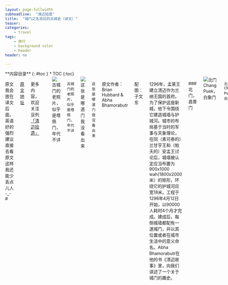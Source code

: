 ```yaml
---
layout: page-fullwidth
subheadline:  "清迈拾遗"
title:  "城门之名背后的古城史（译文）"
teaser: 
categories:
    - travel
tags:
    - 旅行
    - background color
    - header
header: no

---
```

<div class="row">
<div class="medium-4 medium-push-8 columns" markdown="1">
<div class="panel radius" markdown="1">
**内容目录**
{: #toc }
*  TOC
{:toc}
</div>
</div><!-- /.medium-4.columns -->


<div class="medium-8 medium-pull-4 columns" markdown="1">


原文我会放在译文后面，英语好的强烈建议直接去看原文
这样我还能少丢点儿人  -_-#

[原文地址](http://www.chiangmaitouristguide.com/07-2008/feature1.html)

更多内容，欢迎关注豆列
[「清迈拾遗」](http://www.douban.com/people/gaobiedeying/doulists/all)

---

<img src="{{ site.url}}/images/gate-name/gate-name (10).jpg" alt="古城门的老照片，似乎是塔佩门，年代不详">

`古城门的老照片，似乎是塔佩门，年代不详`

<img src="{{ site.url}}/images/gate-name/gate-name (11).jpg" alt="这张是哪道门我没看出来">

`这张是哪道门我没看出来`

原文作者：Brian Hubbard &amp;  Abha Bhamorabutr

配图：子文东

1296年，孟莱王建立清迈作为兰纳王国的首府。为了保护这座新城，他下令围绕它建造城墙与护城河。城市的布局基于当时的军事与天象理论，在同（素可泰的）兰甘亨王和（帕夭的）安孟王讨论后，城墙被认定应当布置为900x1000 wah(1800x2000米）的矩形，环绕它的护城河应宽18米。工程于1296年4月12日开始，以90000人耗时4个月才完成。建成后，每侧城墙都配有一道城门，并以其位置或者在城市生活中的意义命名。Abha Bhamorabutr在他的书《清迈故事》里，向我们讲述了一个关于城门的趣史。

###北门，昌普门

<img src="{{ site.url}}/images/gate-name/gate-name (1).jpg" alt="北门Chang Puek，白象门">

`北门Chang Puek，白象门`

北门曾被称为"Hua Vieng" 门，意为进入城市的第一道门。在泰语中，"Hua"为头，"Vieng"在泰北地区指进行防御处。公元1400年左右，这一名字被改为"Chang Puek"，即"白象门"。是清迈历史上的两次事件促成了这次更名。第一件事发生于1386年，清迈的第八位统治者，也就是将佛法由锡兰引入兰纳地区的根纳王，收到了来自于哈里奔猜王国高僧 Phra Maha Sumana Thera[^1]所赠的佛骨。国王想找一处神圣的地方来收藏它们。为选定最吉利的地点，他将佛骨放在一匹白象背上的象轿中，并将它放生。跟随这匹白象，国王与高僧走出了Hua Vieng门又徒步爬上素贴山，直到它止步于山上某处。此处后来便成为了今天素贴山双龙寺的所在地。

<img src="{{ site.url}}/images/gate-name/gate-name (2).jpg" alt="双白象雕塑之一，沿着Chang Puek路走大约500米可见">

`双白象雕塑之一，沿着Chang Puek路走大约500米可见`

第二件事发生于大约15年后。 根纳王之子Saen Muang Ma王带领他的军队离开清迈远征素可泰，去讨伐素可泰国王。当他们抵达素可泰城郊时，决定休息一夜，在第二天早晨再发动进攻。然而，当他们在城外扎营，准备明早攻城时，遭到了素可泰军的重创。对疲惫的清迈军而言，这场先发制人的袭击完全在预料之外，以至他们很快就筋疲力竭，溃不成军。Saen Muang Ma王靠着两位忠仆Obb和Yeraka的勇敢与毅力，才带着仅剩的一条命从这场惨败中逃走。在带着国王逃出营地后，由于路途艰险，他们便轮流背负着他直到250公里之遥的清迈。安全的返回让国王非常感激，他以财物重赏他的仆人，并以"Khun Chang Sai（左象）"与"Khun Chang Kava（右象）"为名赐予他们贵族身份。因为左右象均住在Chieng Chom，此地随后建起了"白色双象"以示荣耀。双象起初曾放置在通往"Hua Vieng"门的路两侧，自那时起，城门的名字就改成了"白象门"。

###南门之一，清迈门

<img src="{{ site.url}}/images/gate-name/gate-name (3).jpg" alt="南门之一，清迈门">

`南门之一，清迈门`

南门曾被称为"Tai Vieng Gate"，意为最后一道城门。作为Abha Bhamorabutr 城史中的遗漏问题，他并没有解释从何时起因为何事，南门的名字改成了今天的"清迈门"。

###东门，塔佩门

<img src="{{ site.url}}/images/gate-name/gate-name (4).jpg" alt="东门，游客集散中心，塔佩门">

`东门，游客集散中心，塔佩门`

 东门曾因为附近的村庄，被称为"Chiang Ruak"门，后来又更名为"内Tha Pae"门。19世纪末，在Wat San Fang寺附近，城外东堤处的"外Tha Pae"门被拆除后，东门的名字便被简称为"Tha Pae"门了。"Tha"在泰语中意为"港"，"Pae"意为水上住宅。将这两个词合在一起，"Tha Pae"是指一座停满水上住宅的港口。该港口当年就在美萍河上如今的Nawarat桥附近。水上住宅曾经是从事是河上贸易者们的交易场所和家。

###西门，松达门

<img src="{{ site.url}}/images/gate-name/gate-name (5).jpg" alt="西门Suan Dok，门外对面是图书馆哦">

`西门Suan Dok，门外对面是图书馆哦`

西门一直被称为"Suan Dok Gate"。"Suan"意为花园或公园，"Dok"是"Dok Mai"的简称，泰语花之意。离此门不远，就在城墙外边，曾有一座皇家花园，满是芬芳缤纷的鲜花以及水质清澈的池塘。国王和兰纳王国的权贵会与他们的亲人带着皇室随从去那里休息娱乐，有时在池中沐浴。

1371年，根纳王献出了花园的一部分给高僧Phra Maha Sumana用做佛殿，后来Wat Suan Dok寺就建在这里。

###南门之二，松朋门

<img src="{{ site.url}}/images/gate-name/gate-name (6).jpg" alt="南门之二，血腥的Suan Prung">

`南门之二，血腥的Suan Prung`

在孟莱王筑就围绕清迈的城墙与城门大约100年后，Saen Muang Ma王增加了第五道门。他的妻子Phra Rajathevee并不希望住在城内，所以她在城西南角外的Suan Ra区造了一座宫殿。Phra Rajathevee曾经几乎每天通过这道"Suan Ra"门去监督柴迪隆寺佛塔的建造。随后历史变迁，由于正对这道门的区域用途改变，城门的名字便从"Suan Ra"改为它今天的名字"Suan Prung"。Abha Bhamorabutr 解释说，泰语中"Suan"有双重含义。作为名词是花园或公园，用做动词时则指对抗的动作。例如以手持矛插入他人体内。

"Prung"源自"Pung"一词，在泰北意为肚子或腹部。在清迈历史的这段时期，"Suan Prung门"曾是忤逆者被处决之地，处决的方式是将囚犯捆绑示众，用矛刺入他们的腹部，再由他们这样死掉。

###东门之二，已经消失的"Chiang Moi"门

<img src="{{ site.url}}/images/gate-name/gate-name (9).jpg" alt="这张不是Tilokarat王开的那个东门二号，只是在可能的位置随便拍了一张。它消失了">

`这张不是Tilokarat王开的那个东门二号，只是在可能的位置随便拍了一张。它消失了。`

第六道门，"Chiang Moi"门，是由1447－1487年统治清迈的Tilokrat[^2]王所建。他认为从他的皇宫到美萍河上的港口路途实在太远，所以为缩短距离，他切断了城墙，建了一道新门。这道门起初曾因它在城中所处的区域被称为"Sri Poom门"。不久后名字被改为"Chang Moi门"。"Chang Moi"在泰语中是"睡象"的意思，但是和南门一样，关于名字的变更是何时又因为何事而发生，Abha Bhamorabutr 没有找到解释。

###损毁与重建

<img src="{{ site.url}}/images/gate-name/gate-name (7).jpg" alt="城墙东北角墙，Si Phum角，可以看到沉降变形">

`城墙东北角墙，Si Phum角，可以看到沉降变形`

<img src="{{ site.url}}/images/gate-name/gate-name (12).jpg" alt="在清迈一个餐馆中看到的老照片，似乎是护城河上的竹桥">

`在清迈一个餐馆中看到的老照片，似乎是护城河上的竹桥`

直到第二次世界大战，这六道门都是进出城市的唯一通道，也是城市生活的中心，每道门都配有一处市场。它们时刻被守护，并且只从日出开放到日落。每道门外还都曾有一座跨越护城河的竹桥，战争发生时，这些桥会被收起，城门也会紧闭。持续不断的损坏与重建贯穿了这些城墙与城门的历史，但即使有时间的侵袭与入侵军队的破坏，它们仍然幸存。1801年Phra Chao Kawila时期，城门还曾重建。但到了20世纪40年代日军占领泰国期间，当日本人挪走城砖去铺就一条通往Pai县的路时，一个时代也因他们而终结了。除此之外，日本人还拆走了原Nawarat 桥的跨梁用来在这条至今可见的路上另建一座桥[^3]。1966－1969年期间，城门与角墙被再次重建。

<img src="{{ site.url}}/images/gate-name/gate-name (13).jpg" alt="清迈古城地图，同样来自那家餐馆">

`清迈古城地图，同样来自那家餐馆`

<img src="{{ site.url}}/images/gate-name/gate-name (8).jpg" alt="清迈老城城门分布图，Chiang Moi位置我没找到准确的">

`清迈老城城门分布图，Chiang Moi位置我没找到准确的`

 700年后，孟莱王当初的防御工事还剩四道城门。Tha Pae门与四个角墙曾于1975年重修。尽管城墙几乎消失了，但是那些曾经繁华的城门仍在，经由它们的名字，这座城市的历史记忆依然鲜活。


{% include alert text='用了一天翻译，又用了一天拍照，才终于完成了这篇。第一次翻译文章，开始后才发现竟然比自己写更难，尤其是凭我这种凑合用的蹩脚英语，好多次都怀疑是费力不讨好。但还是觉得必须如此，既然所知道的基本都来自于它，就应当保留原文的模样。非常欣赏作者以寻常事物穿起琐碎历史的写法，简单清晰是最不容易的，有关泰国的英文游记中不乏这样的好文章，希望以后我们的中文游记也能多一些类似的吧～ 我会继续努力整理，但很快就要回国了，所以欢迎有类似想法的朋友加入进来，一同探索这个拥有迷人历史和狂野自然的国度。' %}



###原文：

「The Story of Chieng Mai」

 Brian Hubbard &amp; Abha Bhamorabutr

In 1296, King Mengrai established Chiang Mai as the capital of Lanna Kingdom. To protect his new city, he ordered the construction of a perimeter wall and moat. The city layout was based on ancient military and astrological beliefs and, in consultation with King Ramkamhaeng and King Ngum Muang, it was decided that the wall should be laid in a rectangular shape, 900 by 1,000 wah (1,800 x 2,000 metres). The moat surrounding it was to be 18 metres wide. Work commenced on 12thApril 1296 AD and it took 90,000 men 4 months to complete. When it was finished, each wall had one gate and each gate was given a name that related to its location or significance in city life. In his book "The Story of Chieng Mai", Abha Bhamorabutr relates an interesting history of the gates.


The North Gate was called "Hua Vieng Gate" which means the first gate to enter the city. In Thai language "Hua" means head and in northern Thai "Vieng" is a fortified place. Around 1400 AD this name was changed to "Chang Puek", the "White Elephant Gate". Two events in Chiang Mai's history contributed to this change of name. The first occurred in 1386 AD. King Geu-Na, the eighth ruler of Chiang Mai, was the King who introduced Buddhism from Ceylon to Lannathai. Phra Maha Sumana Thera, a priest from Hariphunchai, had presented the King with some Buddha relics and the King wanted to find a holy place to bury them. To determine the most auspicious site, the King had the relics placed in a howdah on the back of a white elephant and then set it free. Followed by the King and Phra Sumana, the elephant left the city by the Hua Vieng Gate and walked up Doi Suthep until it came to rest at a spot on the hill that is now the location of Wat Phrathat Doi Suthep.

The second event happened about 15 years later. King Saen Muang Ma, the son of King Geu-Na, had led his army on an expedition from Chiang Mai to Sukhothai, with the intention of capturing the city kingdom. When they arrived on the outskirts of Sukhothai, it was decided to rest for the night and attack in the morning.However, while the Chiang Mai army was camped outside of Sukhothai preparing itself for the morning attack on the city, they were savagely attacked by the Sukhothai army. This pre-emptive strike caught the tired Chiang Mai army by surprise and they were easily overwhelmed and slaughtered. King Saen Muang Ma only escaped the massacre with his life because of the courage and stamina of his two faithful servants, Obb and Yeraka. They got the King out of the camp and then, because of the rough terrain, took turns to carry him on their shoulders all the way back to Chiang Mai, a distance of some 250 kilometres. Upon his safe return the King was so grateful that he rewarded his servants with money and materials and nominated them to royal ranking as Khun Chang Sai; the left elephant, and Khun Chang Kava; the right elephant. Both Khun Changs lived at Chieng Chom and later at this location the "Two White Elephants" monument was built in their honour.The elephants were originally placed on either side of the road leading to the "Hua Vieng Gate" and the name was then changed to the "White Elephant Gate".

The South Gate was called "Tai Vieng Gate" which means the last gate of the city. At some point in its history, Abha Bhamorabutr doesn't tell us when or why it happened, this became known by its present name of "Chiang Mai Gate".

The East Gate was named "Chiang Ruak Gate" after the nearby village. This changed to "Inner Tha Pae Gate" and then at the end of the 19thcentury, when the "Outer Tha Pae Gate" in the outer earthen embankment near Wat San Fang, was removed, the name was shortened to "Tha Pae Gate". The word "Tha" in Thai means harbour and "Pae" means floating house. Put the two together and you have "Tha Pae"; a harbour full of floating houses. The harbour was on the Mae Ping River near where the Nawarat Bridge now stands. The floating houses were the homescumbusiness premises of the river traders.

The West Gate has always been called "Suan Dok Gate". "Suan" means garden or park and "Dok" is shortened from "Dok Mai"; the Thai word for flower. Not far from this gate, just outside the city walls, there was a royal flower garden full of colourful and fragrant flowers and ponds of clear water. Kings and Rulers of Lannathai would go to the gardens with their families and royal retinue, to relax and enjoy themselves, and occasionally bathe in the ponds. In 1371 AD King Geu-Na dedicated a part of the gardens as a sanctuary for the priest Phra Maha Sumana and it was here that Wat Suan Dok was built.

About 100 years after King Mengrai had completed the walls and gates around Chiang Mai, King Saen Muang Ma added a fifth gate. His wife, Phra Rajathevee didn't want to live inside the city so she had a palace built in the Suan Ra district; an area outside of the southwest corner of the city. Phra Rajathevee used the "Suan Ra" gate almost daily to go to oversee the construction of Chedi Luang. Later in its history, because of a change in the use of the land immediately around the gate, the name was changed from "Suan Ra" to its present name of "Suan Prung". Abha Bhamorabutr explains that in Thai the word "Suan" has two meanings. As a noun "Suan" means garden or park. As a verb "suan" means the action against something, for example to hold a spear in your hand and thrust it into the body of another person. 

"Prung" comes from the word "Pung", which in northern Thai means a paunch or belly. At this time in Chiang Mai's history, "Suan Prung Gate" was the place where the execution of rebels was carried out; the manner of execution being to tie the prisoners to a post, thrust a spear into their belly and then leave them to die.

The sixth gate, Chang Moi Gate was built by King Tilokraj who ruled Chiang Mai from 1447-1487 AD. The King considered that it was a long journey from his royal residence to Tha Pae on the Ping River so to shorten the route he had a new gate cut into the wall. This gate was originally called the "Sri Poom Gate" because that was the area of the city in which it was situated. At a later date the name was changed to "Chang Moi Gate". "Chang Moi" in Thai means "sleepy elephant" but, as with the South Gate, Abha Bhamorabutr could find no record of when or why this name-change took place.


Up until the Second World War, the six gates were the only access points into and out of the city and they were focal points of city life; every gate had a market. They were always guarded and were only open from sunrise to sunset. Outside each gate was a bamboo bridge spanning the moat and in times of war these bridges were taken away and the gates firmly closed. Throughout their history the walls and the gates have survived the ravages of time and the onslaught of invading armies through a continuous process of decay and repair. The city gates were restored in 1801, during the reign of Phra Chao Kawila. It was the Japanese in the 1940's, during their occupation of Thailand, who ended an era when they used the bricks from the walls to build a road up to Pai. The Japanese also took spans from the original Nawarat Bridge to make a bridge on that road which you can still see today. The gates and corners were rebuilt once again between 1966-1969.

700 years later, all that remains of King Mengrai's original fortifications are 4 gates; Tha Pae Gate was rebuilt again in 1975, and the 4 corners with it. The walls may mostly be gone but memories of the history of the city live on in the names of these once illustrious portals.


###注释

文中内容是Brian Hubbard 整理自 Abha Bhamorabutr所著的《The Story of Chieng Mai》。这本书我没能在清迈图书馆找到，国内也没有翻译出版，只有一些国外图书馆显示有收藏。(已发邮件告知翻译的事，但没回音，好像这网站也没有版权声明，我查了作者的名字，只在清迈的一个论坛中有不相干的提及。 所以忍不住先斩后奏了。)

[^1]:哈里奔猜王国是曾经统治清迈地区的孟族人王国，首府是在南奔，后来被孟莱王所击败后，起初迁首府至南邦，随后国王被杀，彻底由孟莱王统治。Phra Maha Sumana Thera并非哈里奔猜王国高僧，而是来自锡兰，居于素可泰，由根纳王邀请至清迈之前，曾在雨季暂居于南奔。
而且Phra Maha Sumana Thera其实不是这位高僧的名字，而是一个用于高等级僧侣的称呼，关于泰国僧侣等级的分类及称呼方式，可以参见
[Monks’ Ranks and Titles](http://www.thaibuddhism.net/ranks.htm)


[^2]:Tilokarat王，也就是那位带领兰纳王国走向巅峰，掀起阿育陀耶－兰纳之战的强势国王。人家果然霸气，懒得走路就砸城墙。。。


[^3]:其实此种说法很有争议，并没有准确的证据证明，日军的确将这座桥的零件拆除，用于修建Pai县那座著名的拍照景点"二战桥"。但从这种说法中可以看出，泰国人对曾经被日本控制和我们一样感到气愤屈辱，而且城墙被拆掉铺路的确是事实。
关于这一点，可以参见 [The Mystery of Tha Pai Bridge](http://allaboutpai.com/bridge/)